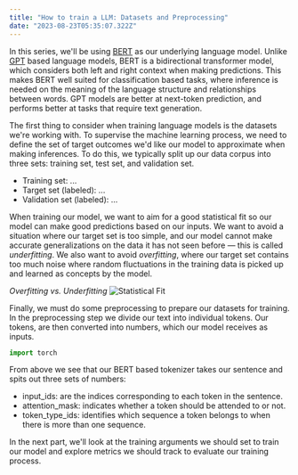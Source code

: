 ```yaml
---
title: "How to train a LLM: Datasets and Preprocessing"
date: "2023-08-23T05:35:07.322Z"
---
```


In this series, we'll be using [BERT](<https://en.wikipedia.org/wiki/BERT_(language_model)>) as our underlying language model. Unlike [GPT](https://en.wikipedia.org/wiki/Generative_pre-trained_transformer) based language models, BERT is a bidirectional transformer model, which considers both left and right context when making predictions. This makes BERT well suited for classification based tasks, where inference is needed on the meaning of the language structure and relationships between words. GPT models are better at next-token prediction, and performs better at tasks that require text generation.

The first thing to consider when training language models is the datasets we're working with. To supervise the machine learning process, we need to define the set of target outcomes we'd like our model to approximate when making inferences. To do this, we typically split up our data corpus into three sets: training set, test set, and validation set.

- Training set: ...
- Target set (labeled): ...
- Validation set (labeled): ...

When training our model, we want to aim for a good statistical fit so our model can make good predictions based on our inputs. We want to avoid a situation where our target set is too simple, and our model cannot make accurate generalizations on the data it has not seen before — this is called _underfitting_. We also want to avoid _overfitting_, where our target set contains too much noise where random fluctuations in the training data is picked up and learned as concepts by the model.

_Overfitting vs. Underfitting_
![Statistical Fit](/assets/train-llm-one/statistical-fit.svg)

Finally, we must do some preprocessing to prepare our datasets for training. In the preprocessing step we divide our text into individual tokens. Our tokens, are then converted into numbers, which our model receives as inputs.

```python
import torch
```

From above we see that our BERT based tokenizer takes our sentence and spits out three sets of numbers:

- input_ids: are the indices corresponding to each token in the sentence.
- attention_mask: indicates whether a token should be attended to or not.
- token_type_ids: identifies which sequence a token belongs to when there is more than one sequence.

In the next part, we'll look at the training arguments we should set to train our model and explore metrics we should track to evaluate our training process.
